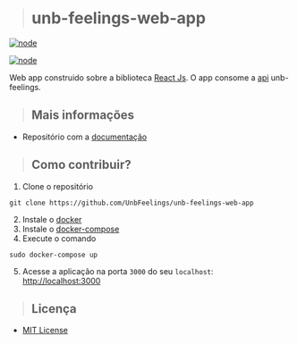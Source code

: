 ># unb-feelings-web-app

[![node](https://img.shields.io/badge/license-MIT-lightgrey.svg?longCache=true&style=for-the-badge)](https://github.com/UnbFeelings/unb-feelings-web-app/blob/master/LICENSE)

[![node](https://img.shields.io/badge/node-v9.8.0-ff69b4.svg?longCache=true&style=for-the-badge)](https://nodejs.org/)

Web app construido sobre a biblioteca [React Js](https://reactjs.org/). O app consome a [api](https://github.com/UnbFeelings/unb-feelings-api) unb-feelings.

>## Mais informações
* Repositório com a [documentação](https://github.com/UnbFeelings/unb-feelings-docs)

>## Como contribuir?
1. Clone o repositório
  ```
  git clone https://github.com/UnbFeelings/unb-feelings-web-app
  ```
2. Instale o [docker](https://docs.docker.com/engine/installation/)
3. Instale o [docker-compose](https://docs.docker.com/compose/install/)
4. Execute o comando
  ```
  sudo docker-compose up
  ```
5. Acesse a aplicação na porta `3000` do seu `localhost`: [http://localhost:3000](http://localhost:3000)


>## Licença
* [MIT License](https://github.com/UnbFeelings/unb-feelings-web-app/blob/master/LICENSE)
